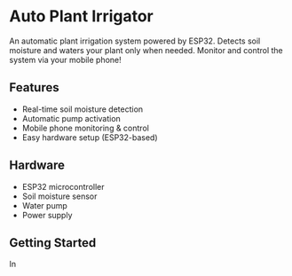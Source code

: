 # Auto Plant Irrigator

An automatic plant irrigation system powered by ESP32. Detects soil moisture and waters your plant only when needed. Monitor and control the system via your mobile phone!

## Features
- Real-time soil moisture detection
- Automatic pump activation
- Mobile phone monitoring & control
- Easy hardware setup (ESP32-based)

## Hardware
- ESP32 microcontroller
- Soil moisture sensor
- Water pump
- Power supply

## Getting Started
In
